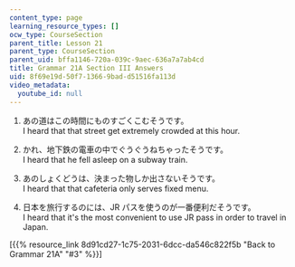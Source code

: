 ```yaml
---
content_type: page
learning_resource_types: []
ocw_type: CourseSection
parent_title: Lesson 21
parent_type: CourseSection
parent_uid: bffa1146-720a-039c-9aec-636a7a7ab4cd
title: Grammar 21A Section III Answers
uid: 8f69e19d-50f7-1366-9bad-d51516fa113d
video_metadata:
  youtube_id: null
---
```


1.  あの道はこの時間にものすごくこむそうです。  
    I heard that that street get extremely crowded at this hour.
    
2.  かれ、地下鉄の電車の中でぐうぐうねちゃったそうです。  
    I heard that he fell asleep on a subway train.
    
3.  あのしょくどうは、決まった物しか出さないそうです。  
    I heard that that cafeteria only serves fixed menu.
    
4.  日本を旅行するのには、JR パスを使うのが一番便利だそうです。  
    I heard that it's the most convenient to use JR pass in order to travel in Japan.
    

\[{{% resource_link 8d91cd27-1c75-2031-6dcc-da546c822f5b "Back to Grammar 21A" "#3" %}}\]